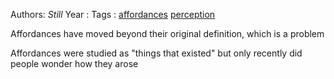 Authors: *Still*
Year   :
Tags   : [affordances](affordances.md) [perception](perception.md)

Affordances have moved beyond their original definition, which is a problem

Affordances were studied as "things that existed" but only recently did people wonder how they arose
